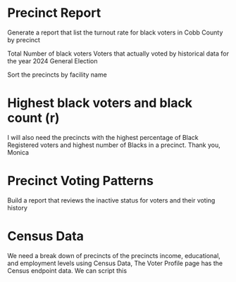 # Precinct Report
Generate a report that list the turnout rate for black voters in Cobb County by precinct

Total Number of black voters
Voters that actually voted by historical data for the year 2024 General Election

Sort the precincts by facility name

# Highest black voters and black count (r)
I will also need the precincts with the highest percentage of Black Registered voters and highest number of Blacks in a precinct.
Thank you,
Monica

# Precinct Voting Patterns
Build a report that reviews the inactive status for voters and their voting history

# Census Data
We need a break down of precincts of the precincts income, educational, and employment levels using Census Data,  The Voter Profile page has the Census endpoint data.  We can script this

